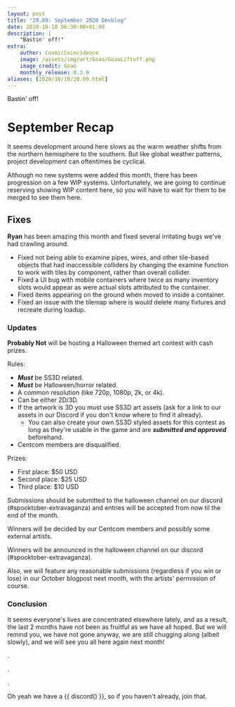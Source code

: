 ```yaml
---
layout: post
title: "20.09: September 2020 Devblog"
date: 2020-10-10 06:30:00+01:00
description: |
    "Bastin' off!"
extra:
    author: CosmicCoincidence
    image: /assets/img/art/Goao/GoaoLiftoff.png
    image_credit: Goao
    monthly_release: 0.3.9
aliases: [2020/10/10/20.09.html]
---
```


Bastin' off!

# September Recap

It seems development around here slows as the warm weather shifts from the northern hemisphere to the southern. But like global weather patterns, project development can oftentimes be cyclical.

Although no new systems were added this month, there has been progression on a few WIP systems. Unfortunately, we are going to continue reserving showing WIP content here, so you will have to wait for them to be merged to see them here.

## Fixes

**Ryan** has been amazing this month and fixed several irritating bugs we've had crawling around.

-   Fixed not being able to examine pipes, wires, and other tile-based objects that had inaccessible colliders by changing the examine function to work with tiles by component, rather than overall collider.
-   Fixed a UI bug with mobile containers where twice as many inventory slots would appear as were actual slots attributed to the container. 
-   Fixed items appearing on the ground when moved to inside a container.
-   Fixed an issue with the tilemap where is would delete many fixtures and recreate during loadup.

### Updates

**Probably Not** will be hosting a Halloween themed art contest with cash prizes.

Rules:

-   ***Must*** be SS3D related.
-   ***Must*** be Halloween/horror related.
-   A common resolution (like 720p, 1080p, 2k, or 4k).
-   Can be either 2D/3D.
-   If the artwork is 3D you must use SS3D art assets (ask for a link to our assets in our Discord if you don't know where to find it already).
    -   You can also create your own SS3D styled assets for this contest as long 
        as they're usable in the game and are ***submitted and approved*** beforehand. 
-   Centcom members are disqualified.

Prizes:

-   First place: $50 USD
-   Second place: $25 USD
-   Third place: $10 USD

Submissions should be submitted to the halloween channel on our discord (#spooktober-extravaganza) and entries will be accepted from now til the end of the month.

Winners will be decided by our Centcom members and possibly some external artists.

Winners will be announced in the halloween channel on our discord (#spooktober-extravaganza).

Also, we will feature any reasonable submissions (regardless if you win or lose) in our October blogpost next month, with the artists' permission of course.

### Conclusion

It seems everyone's lives are concentrated elsewhere lately, and as a result, the last 2 months have not been as fruitful as we have all hoped. But we will remind you, we have not gone anyway, we are still chugging along (albeit slowly), and we will see you all here again next month!

.

.

.

Oh yeah we have a {{ discord() }}, so if you haven't already, join that.
